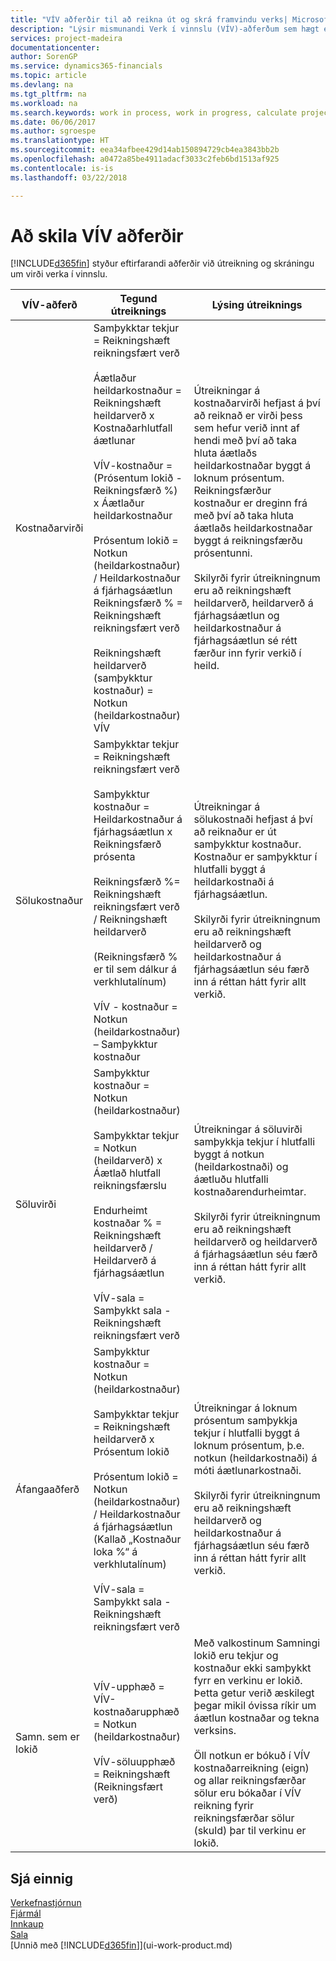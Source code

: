 ```yaml
---
title: "VÍV aðferðir til að reikna út og skrá framvindu verks| Microsoft Docs"
description: "Lýsir mismunandi Verk í vinnslu (VÍV)-aðferðum sem hægt er að nota til að bóka, fylgjast með og reikna út fjárhagsupplýsingar fyrir verk sem eru í vinnslu."
services: project-madeira
documentationcenter: 
author: SorenGP
ms.service: dynamics365-financials
ms.topic: article
ms.devlang: na
ms.tgt_pltfrm: na
ms.workload: na
ms.search.keywords: work in process, work in progress, calculate project WIP
ms.date: 06/06/2017
ms.author: sgroespe
ms.translationtype: HT
ms.sourcegitcommit: eea34afbee429d14ab150894729cb4ea3843bb2b
ms.openlocfilehash: a0472a85be4911adacf3033c2feb6bd1513af925
ms.contentlocale: is-is
ms.lasthandoff: 03/22/2018

---
```

# <a name="understanding-wip-methods"></a>Að skila VÍV aðferðir
[!INCLUDE[d365fin](includes/d365fin_md.md)] styður eftirfarandi aðferðir við útreikning og skráningu um virði verka í vinnslu.

| VÍV-aðferð | Tegund útreiknings | Lýsing útreiknings |
| --- | --- | --- |
| Kostnaðarvirði |Samþykktar tekjur = Reikningshæft reikningsfært verð<br /><br /> Áætlaður heildarkostnaður = Reikningshæft heildarverð x Kostnaðarhlutfall áætlunar<br /><br /> VÍV-kostnaður = (Prósentum lokið -Reikningsfærð %) x Áætlaður heildarkostnaður<br /><br /> Prósentum lokið = Notkun (heildarkostnaður) / Heildarkostnaður á fjárhagsáætlun<br /> Reikningsfærð % = Reikningshæft reikningsfært verð<br /><br /> Reikningshæft heildarverð (samþykktur kostnaður) = Notkun (heildarkostnaður) VÍV |Útreikningar á kostnaðarvirði hefjast á því að reiknað er virði þess sem hefur verið innt af hendi með því að taka hluta áætlaðs heildarkostnaðar byggt á loknum prósentum. Reikningsfærður kostnaður er dreginn frá með því að taka hluta áætlaðs heildarkostnaðar byggt á reikningsfærðu prósentunni.<br /><br /> Skilyrði fyrir útreikningnum eru að reikningshæft heildarverð, heildarverð á fjárhagsáætlun og heildarkostnaður á fjárhagsáætlun sé rétt færður inn fyrir verkið í heild. |
| Sölukostnaður |Samþykktar tekjur = Reikningshæft reikningsfært verð<br /><br /> Samþykktur kostnaður = Heildarkostnaður á fjárhagsáætlun x Reikningsfærð prósenta<br /><br /> Reikningsfærð %= Reikningshæft reikningsfært verð / Reikningshæft heildarverð<br /><br /> (Reikningsfærð % er til sem dálkur á verkhlutalínum)<br /><br /> VÍV - kostnaður = Notkun (heildarkostnaður) – Samþykktur kostnaður |Útreikningar á sölukostnaði hefjast á því að reiknaður er út samþykktur kostnaður. Kostnaður er samþykktur í hlutfalli byggt á heildarkostnaði á fjárhagsáætlun.<br /><br /> Skilyrði fyrir útreikningnum eru að reikningshæft heildarverð og heildarkostnaður á fjárhagsáætlun séu færð inn á réttan hátt fyrir allt verkið. |
| Söluvirði |Samþykktur kostnaður = Notkun (heildarkostnaður)<br /><br /> Samþykktar tekjur = Notkun (heildarverð) x Áætlað hlutfall reikningsfærslu<br /><br /> Endurheimt kostnaðar % = Reikningshæft heildarverð / Heildarverð á fjárhagsáætlun<br /><br /> VÍV-sala = Samþykkt sala - Reikningshæft reikningsfært verð |Útreikningar á söluvirði samþykkja tekjur í hlutfalli byggt á notkun (heildarkostnaði) og áætluðu hlutfalli kostnaðarendurheimtar.<br /><br /> Skilyrði fyrir útreikningnum eru að reikningshæft heildarverð og heildarverð á fjárhagsáætlun séu færð inn á réttan hátt fyrir allt verkið. |
| Áfangaaðferð |Samþykktur kostnaður = Notkun (heildarkostnaður)<br /><br /> Samþykktar tekjur = Reikningshæft heildarverð x Prósentum lokið<br /><br /> Prósentum lokið = Notkun (heildarkostnaður) / Heildarkostnaður á fjárhagsáætlun<br /> (Kallað „Kostnaður loka %“ á verkhlutalínum)<br /><br /> VÍV-sala = Samþykkt sala - Reikningshæft reikningsfært verð |Útreikningar á loknum prósentum samþykkja tekjur í hlutfalli byggt á loknum prósentum, þ.e. notkun (heildarkostnaði) á móti áætlunarkostnaði.<br /><br /> Skilyrði fyrir útreikningnum eru að reikningshæft heildarverð og heildarkostnaður á fjárhagsáætlun séu færð inn á réttan hátt fyrir allt verkið. |
| Samn. sem er lokið |VÍV-upphæð = VÍV-kostnaðarupphæð = Notkun (heildarkostnaður)<br /><br /> VÍV-söluupphæð = Reikningshæft (Reikningsfært verð) |Með valkostinum Samningi lokið eru tekjur og kostnaður ekki samþykkt fyrr en verkinu er lokið. Þetta getur verið æskilegt þegar mikil óvissa ríkir um áætlun kostnaðar og tekna verksins.<br /><br /> Öll notkun er bókuð í VÍV kostnaðarreikning (eign) og allar reikningsfærðar sölur eru bókaðar í VÍV reikning fyrir reikningsfærðar sölur (skuld) þar til verkinu er lokið. |

## <a name="see-also"></a>Sjá einnig
[Verkefnastjórnun](projects-manage-projects.md)  
[Fjármál](finance.md)  
[Innkaup](purchasing-manage-purchasing.md)         
[Sala](sales-manage-sales.md)      
[Unnið með [!INCLUDE[d365fin](includes/d365fin_md.md)]](ui-work-product.md)  

